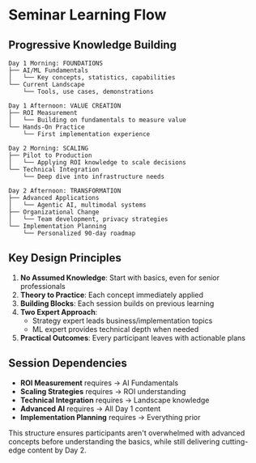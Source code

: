 # Seminar Learning Flow

## Progressive Knowledge Building

```
Day 1 Morning: FOUNDATIONS
├── AI/ML Fundamentals
│   └── Key concepts, statistics, capabilities
└── Current Landscape
    └── Tools, use cases, demonstrations

Day 1 Afternoon: VALUE CREATION
├── ROI Measurement
│   └── Building on fundamentals to measure value
└── Hands-On Practice
    └── First implementation experience

Day 2 Morning: SCALING
├── Pilot to Production
│   └── Applying ROI knowledge to scale decisions
└── Technical Integration
    └── Deep dive into infrastructure needs

Day 2 Afternoon: TRANSFORMATION
├── Advanced Applications
│   └── Agentic AI, multimodal systems
├── Organizational Change
│   └── Team development, privacy strategies
└── Implementation Planning
    └── Personalized 90-day roadmap
```

## Key Design Principles

1. **No Assumed Knowledge**: Start with basics, even for senior professionals
2. **Theory to Practice**: Each concept immediately applied
3. **Building Blocks**: Each session builds on previous learning
4. **Two Expert Approach**: 
   - Strategy expert leads business/implementation topics
   - ML expert provides technical depth when needed
5. **Practical Outcomes**: Every participant leaves with actionable plans

## Session Dependencies

- **ROI Measurement** requires → AI Fundamentals
- **Scaling Strategies** requires → ROI understanding
- **Technical Integration** requires → Landscape knowledge
- **Advanced AI** requires → All Day 1 content
- **Implementation Planning** requires → Everything prior

This structure ensures participants aren't overwhelmed with advanced concepts before understanding the basics, while still delivering cutting-edge content by Day 2.